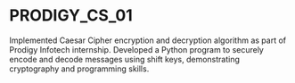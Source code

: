 # PRODIGY_CS_01
Implemented Caesar Cipher encryption and decryption algorithm as part of Prodigy Infotech internship. Developed a Python program to securely encode and decode messages using shift keys, demonstrating cryptography and programming skills.
